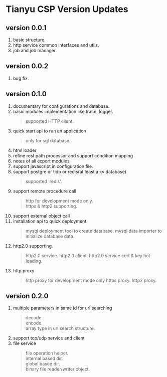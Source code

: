 # Tianyu CSP Version Updates

## version 0.0.1

1. basic structure.
2. http service common interfaces and utils.
3. job and job manager.

## version 0.0.2

1. bug fix.

## version 0.1.0

1. documentary for configurations and database.
2. basic modules implementation like trace, logger.
   > supported HTTP client.
3. quick start api to run an application
   > only for sql database.
4. html loader
5. refine rest path processor and support condition mapping
6. notes of all export modules
7. support javascript in configuration file.
8. support postgre or tidb or redis(at least a kv database)
   > supported 'redis'.
9. support remote procedure call
   > http for development mode only.  
   > https & http2 supporting.
10. support external object call
11. installation api to quick deployment.
    > mysql deployment tool to create database.
    > mysql data importer to initialize database data.
12. http2.0 supporting.
    > http2.0 service.
    > http2.0 client.
    > http2.0 service cert & key hot-loading.
13. http proxy
    > http proxy for development mode only
    > https proxy.
    > http2 proxy.

## version 0.2.0

1. multiple parameters in same id for url searching
   > decode.  
   > encode.  
   > array type in url search structure.
2. support tcp/udp service and client
3. file service
   > file operation helper.  
   > internal based dir.  
   > global based dir.  
   > binary file reader/writer object.
